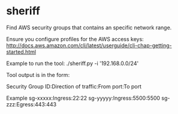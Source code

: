 # sheriff
Find AWS security groups that contains an specific network range.

Ensure you configure profiles for the AWS access keys: http://docs.aws.amazon.com/cli/latest/userguide/cli-chap-getting-started.html

Example to run the tool: ./sheriff.py -i '192.168.0.0/24'

Tool output is in the form:

Security Group ID:Direction of traffic:From port:To port

Example
sg-xxxxx:Ingress:22:22
sg-yyyyy:Ingress:5500:5500
sg-zzz:Egress:443:443
